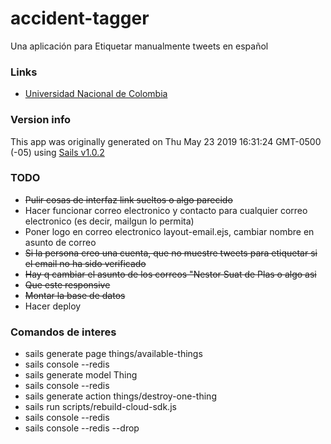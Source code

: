 # accident-tagger

Una aplicación para Etiquetar manualmente tweets en español


### Links

+ [Universidad Nacional de Colombia](https://unal.edu.co) 



### Version info

This app was originally generated on Thu May 23 2019 16:31:24 GMT-0500 (-05) using [Sails v1.0.2](https://sailsjs.com)

<!-- Internally, Sails used [`sails-generate@1.15.28`](https://github.com/balderdashy/sails-generate/tree/v1.15.28/lib/core-generators/new). -->



<!--
Note:  Generators are usually run using the globally-installed `sails` CLI (command-line interface).  This CLI version is _environment-specific_ rather than app-specific, thus over time, as a project's dependencies are upgraded or the project is worked on by different developers on different computers using different versions of Node.js, the Sails dependency in its package.json file may differ from the globally-installed Sails CLI release it was originally generated with.  (Be sure to always check out the relevant [upgrading guides](https://sailsjs.com/upgrading) before upgrading the version of Sails used by your app.  If you're stuck, [get help here](https://sailsjs.com/support).)
-->

### TODO
* <s>Pulir cosas de interfaz link sueltos o algo parecido</s>
* Hacer funcionar correo electronico y contacto para cualquier correo electronico (es decir, mailgun lo permita)
* Poner logo en correo electronico layout-email.ejs, cambiar nombre en asunto de correo
* <s>Si la persona creo una cuenta, que no muestre tweets para etiquetar si el email no ha sido verificado</s>
* <s>Hay q cambiar el asunto de los correos "Nestor Suat de Plas o algo asi</s>
* <s>Que este responsive</s>
* <s>Montar la base de datos</s>
* Hacer deploy
 
### Comandos de interes
* sails generate page things/available-things
* sails console --redis
* sails generate model Thing
* sails console --redis
* sails generate action things/destroy-one-thing
* sails run scripts/rebuild-cloud-sdk.js 
* sails console --redis
* sails console --redis --drop
